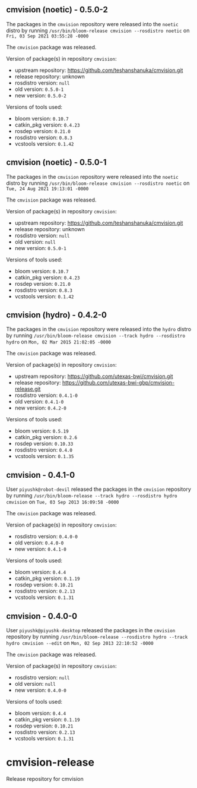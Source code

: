## cmvision (noetic) - 0.5.0-2

The packages in the `cmvision` repository were released into the `noetic` distro by running `/usr/bin/bloom-release cmvision --rosdistro noetic` on `Fri, 03 Sep 2021 03:55:28 -0000`

The `cmvision` package was released.

Version of package(s) in repository `cmvision`:

- upstream repository: https://github.com/teshanshanuka/cmvision.git
- release repository: unknown
- rosdistro version: `null`
- old version: `0.5.0-1`
- new version: `0.5.0-2`

Versions of tools used:

- bloom version: `0.10.7`
- catkin_pkg version: `0.4.23`
- rosdep version: `0.21.0`
- rosdistro version: `0.8.3`
- vcstools version: `0.1.42`


## cmvision (noetic) - 0.5.0-1

The packages in the `cmvision` repository were released into the `noetic` distro by running `/usr/bin/bloom-release cmvision --rosdistro noetic` on `Tue, 24 Aug 2021 19:13:01 -0000`

The `cmvision` package was released.

Version of package(s) in repository `cmvision`:

- upstream repository: https://github.com/teshanshanuka/cmvision.git
- release repository: unknown
- rosdistro version: `null`
- old version: `null`
- new version: `0.5.0-1`

Versions of tools used:

- bloom version: `0.10.7`
- catkin_pkg version: `0.4.23`
- rosdep version: `0.21.0`
- rosdistro version: `0.8.3`
- vcstools version: `0.1.42`


## cmvision (hydro) - 0.4.2-0

The packages in the `cmvision` repository were released into the `hydro` distro by running `/usr/bin/bloom-release cmvision --track hydro --rosdistro hydro` on `Mon, 02 Mar 2015 21:02:05 -0000`

The `cmvision` package was released.

Version of package(s) in repository `cmvision`:
- upstream repository: https://github.com/utexas-bwi/cmvision.git
- release repository: https://github.com/utexas-bwi-gbp/cmvision-release.git
- rosdistro version: `0.4.1-0`
- old version: `0.4.1-0`
- new version: `0.4.2-0`

Versions of tools used:
- bloom version: `0.5.19`
- catkin_pkg version: `0.2.6`
- rosdep version: `0.10.33`
- rosdistro version: `0.4.0`
- vcstools version: `0.1.35`


## cmvision - 0.4.1-0

User `piyushk@robot-devil` released the packages in the `cmvision` repository by running `/usr/bin/bloom-release --track hydro --rosdistro hydro cmvision` on `Tue, 03 Sep 2013 16:09:58 -0000`

The `cmvision` package was released.

Version of package(s) in repository `cmvision`:
- rosdistro version: `0.4.0-0`
- old version: `0.4.0-0`
- new version: `0.4.1-0`

Versions of tools used:
- bloom version: `0.4.4`
- catkin_pkg version: `0.1.19`
- rosdep version: `0.10.21`
- rosdistro version: `0.2.13`
- vcstools version: `0.1.31`


## cmvision - 0.4.0-0

User `piyushk@piyushk-desktop` released the packages in the `cmvision` repository by running `/usr/bin/bloom-release --rosdistro hydro --track hydro cmvision --edit` on `Mon, 02 Sep 2013 22:10:52 -0000`

The `cmvision` package was released.

Version of package(s) in repository `cmvision`:
- rosdistro version: `null`
- old version: `null`
- new version: `0.4.0-0`

Versions of tools used:
- bloom version: `0.4.4`
- catkin_pkg version: `0.1.19`
- rosdep version: `0.10.21`
- rosdistro version: `0.2.13`
- vcstools version: `0.1.31`


cmvision-release
================

Release repository for cmvision
